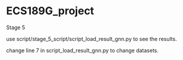 # ECS189G_project
Stage 5

use script/stage_5_script/script_load_result_gnn.py to see the results.

change line 7 in script_load_result_gnn.py to change datasets.
